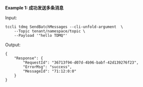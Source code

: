 **Example 1: 成功发送多条消息**



Input: 

```
tccli tdmq SendBatchMessages --cli-unfold-argument  \
    --Topic tenant/namespace/topic \
    --Payload '"hello TDMQ"'
```

Output: 
```
{
    "Response": {
        "RequestId": "36713f94-d07d-4b96-babf-42d139276f23",
        "ErrorMsg": "success",
        "MessageId": "71:12:0:0"
    }
}
```

